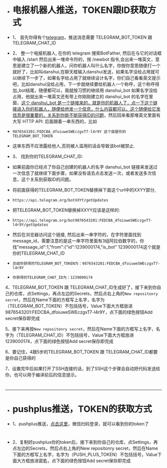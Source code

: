 - # 电报机器人推送，TOKEN跟ID获取方式

- 1、 首先你得有个[telegram](https://telegram.org/)，推送消息需要 TELEGRAM_BOT_TOKEN 跟 TELEGRAM_CHAT_ID

- 2、 整一个电报机器人, 在你的 telegram 搜索BotFather, 然后在与它的对话框中输入 /start 然后出来一堆命令符的，按 /newbot 指令,会出来一堆英文，意思是建立了一个新的机器人，问你机器人叫什么名字，你按你意思随便打一个就好了，比如叫danshui,在聊天框输入danshui发送，如果名字没给占用就可以继续下一步了，如果名字给占用了就继续设计名字，你们自己看看英文提示吧，比如danshui没给占用，下一步就继续要给机器人一个称呼，这个称呼得加_bot结尾，随便都可以，我就按习惯的继续用 danshui_bot 如果名字没给占用，他就出来一堆英文还有带上你刚刚建立的 danshui_bot 的名字在里面，[这个 danshui_bot 是一个链接来的，就是你的机器人了，点一下这个链接进入你的机器人，随便给他发一个信息，什么内容都可以，这个随便给它发信息是很重要的，关系到你能不能获得ID的问题](#)，然后回来看那堆英文里面有大写 HTTP API: 后面跟着一串东西的，比如 
-     9876543201:FEDCBA_dfoiuweSWEczgxT7-l4r9Y 这个就是你的TELEGRAM_BOT_TOKEN

- 这串东西不应泄露给他人,否则被人滥用的话会导致该bot被禁止.

- 3、 找到你的TELEGRAM_CHAT_ID:

-  如果前面你已经点了你自己创建的机器人的名字 danshui_bot 链接来发送过一次信息了就继续下面步骤，如果没有请去点击发送一次，或者发送多次信息，这个关系到获取ID的问题。

-  将前面获得的TELEGRAM_BOT_TOKEN替换掉下面这个url中的XXYY部分,
-     https://api.telegram.org/botXXYY/getUpdates

- 把TELEGRAM_BOT_TOKEN替换掉XXYY应该是这样的:   
-     https://api.telegram.org/bot9876543201:FEDCBA_dfoiuweSWEczgxT7-l4r9Y/getUpdates   
- 然后在浏览器访问这个链接, 然后出来一串字符的，在字符里面找到message_id，需要注意的是这一串字符里面有3组阿拉伯数字的，你找"message_id":1,"from":{"id":1239000174,"is_bot" 1239000174这个就是你的TELEGRAM_CHAT_ID

-     总结你获得的TELEGRAM_BOT_TOKEN为：9876543201:FEDCBA_dfoiuweSWEczgxT7-l4r9Y

-     你获得的TELEGRAM_CHAT_ID为：1239000174

4、TELEGRAM_BOT_TOKEN 跟 TELEGRAM_CHAT_ID生成好了，接下来到你自己的仓库，点Settings，再点左边的Secrets，然后点右上角的`New repositonry secret`，然后在Name下面的方框写上名字，名字为（TELEGRAM_BOT_TOKEN）不包括括号，Value下面大方框放进9876543201:FEDCBA_dfoiuweSWEczgxT7-l4r9Y，点下面的绿色按钮Add secret保存即完成

5、接下来再按`New repositonry secret`，然后在Name下面的方框写上名字，名字为（TELEGRAM_CHAT_ID）不包括括号，Value下面大方框放进1239000174，点下面的绿色按钮Add secret保存即完成

6、要记住，4跟5步的TELEGRAM_BOT_TOKEN 跟 TELEGRAM_CHAT_ID都要是你自己获得的

7、设置完毕后如果打开了SSH连接的话，到了SSH这个步骤会自动把代码发送给你，也可以用于编译前后的信息提示。

#
---
#

- # pushplus推送，TOKEN的获取方式


- 1、pushplus推送，[点击这里](http://www.pushplus.plus/push1.html)，微信扫码登录，就可以看到你的token了
#
- 2、复制好pushplus你的token后，接下来到你自己的仓库，点Settings，再点左边的Secrets，然后点右上角的New repositonry secret，然后在Name下面的方框写上名字，名字为（PUSH_PLUS_TOKEN）不包括括号，Value下面大方框放进密匙，点下面的绿色按钮Add secret保存即完成
